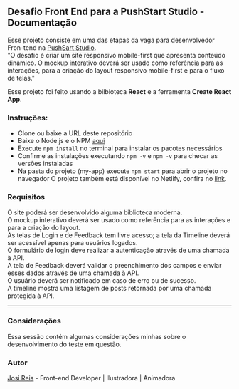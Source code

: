 ## Desafio Front End para a PushStart Studio - Documentação
Esse projeto consiste em uma das etapas da vaga para desenvolvedor Fron-tend na [PushSart Studio](http://pushstart.com.br/#/landing).  
"O desafio é criar um site responsivo mobile-first que apresenta conteúdo dinâmico. O mockup interativo deverá ser usado como referência para as interações, para a criação do layout responsivo mobile-first e para o fluxo de telas."

Esse projeto foi feito usando a bilbioteca **React** e a ferramenta **Create React App**.

### Instruções:
- Clone ou baixe a URL deste repositório
- Baixe o Node.js e o NPM [aqui](https://nodejs.org/en/)
- Execute `npm install` no terminal para instalar os pacotes necessários
- Confirme as instalações executando `npm -v` e `npm -v` para checar as versões instaladas
- Na pasta do projeto (my-app) execute `npm start` para abrir o projeto no navegador
O projeto também está disponível no Netlify, confira no [link](https://www.netlify.com/.....).

### Requisitos

O site poderá ser desenvolvido alguma biblioteca moderna.  
O mockup interativo deverá ser usado como referência para as interações e para a criação do layout.  
As telas de Login e de Feedback tem livre acesso; a tela da Timeline deverá ser acessível apenas para usuários logados.  
O formulário de login deve realizar a autenticação através de uma chamada à API.  
A tela de Feedback deverá validar o preenchimento dos campos e enviar esses dados através de uma chamada à API.  
O usuário deverá ser notificado em caso de erro ou de sucesso.  
A timeline mostra uma listagem de posts retornada por uma chamada protegida à API.

---------------------------------------------------------------------------------------------------------------------
### Considerações
Essa sessão contém algumas considerações minhas sobre o desenvolvimento do teste em questão.

### Autor
[Josi Reis](https://www.linkedin.com/in/josireis/) - Front-end Developer | Ilustradora | Animadora
